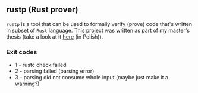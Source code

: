 ## rustp (Rust prover)

`rustp` is a tool that can be used to formally verify (prove) code that's written in subset of `Rust` language.
This project was written as part of my master's thesis (take a look at it [here](https://github.com/d0ku/master_thesis) (in Polish)).

### Exit codes

* 1 - rustc check failed
* 2 - parsing failed (parsing error)
* 3 - parsing did not consume whole input (maybe just make it a warning?)

